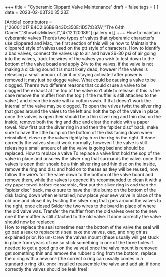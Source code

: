 +++
title = "Cyberamic Clippard Valve Maintenance"
draft = false
tags = [ ]
date = 2023-02-03T20:35:23Z

[Article]
contributors = ["2600:1017:B4C2:66B9:B43D:350E:1D57:D87A","The 64th Gamer","ShowbizMidwest","47.12.120.189"]
gallery = []
+++
How to maintain cyberamic valves
There’s  two types of valves that cyberamic character’s use clippared and Mac, the first section of this will be how to Maintain the clippared style of valves used on the ptt style of characters. 
How to identify a bad valves, connect the valves up to air and have 26-30 psi of air going into the valves, track the wires of the valves you wish to test down to the bottom of the valve board and apply 24v to the valves, if the valve is not making a clicking sound it is most likely dead, however if the valves is releasing a small amount of air it or staying activated after power is removed it may just be clogge valve.
What could be causing a valve to be clogged. 
There’s two different reasons that could cause a valve to be clogged the exhaust at the top of the valve isn’t able to release. if this is the case remove the muffler from the top ( if the muffler is still attached to the valve ) and clean the inside with a cotton swab. If that doesn’t work the internal of the valve may be clogged. To open the valves twist the silver ring that goes around the valves to the left and holt the top of the valve in place, once the valves is open their should be a thin silver ring and thin disc on the inside, remove both the ring and disc and clear the inside with a paper towel. Now first put the silver ring in and then the “spider disc” back, make sure to have the little bump on the bottom of the disk facing down when reinstalled, close up the valves tightly by turn the ring to the right. If done correctly the valves should work normally, however if the valve is still releasing a small amount of air the valve is going bad and should be replaced. 
How to replace a valve
To replace a valve first hold the sop of the valve in place and unscrew the silver ring that surrounds the valve. once the valves is open their should be a thin silver ring and thin disc on the inside, remove the ring and disc and hold on to theses as they will be reused, now follow the wire’s for the valve down to the bottom of the valve board and remove them, while the valves is opened it’s recommended to clean it with a dry paper towel before reassemble, first put the silver ring in and then the “spider disc” back, make sure to have the little bump on the bottom of the disk facing down when reinstalled, now place your new valve in place of the old one and close it by twisting the silver ring that goes around the valves to the right, once closed Solder the two wires to the board in place of where the old valve was. Transfer the muffler from the old valves over to the new one if the muffler is still attached to the old valve. If done correctly the valve should now be replaced!   
How to replace the seal 
sometime near the bottom of the valve the seal will go bad a leak to replace this seal take the valves, disc, and ring off as explained prior. No un-screw the valves mount (these usually will get stuck in place from years of use so stick something in one of the three holes if needed to get a good grip on the valves) once the valve mount is removed get something thin and remove the rubber o ring from the bottom, replace the o ring with a new one (the correct o ring can usually comes in a standard o ring kit). once installed reassemble the valve and add air, if done correctly the valves should be leak free!